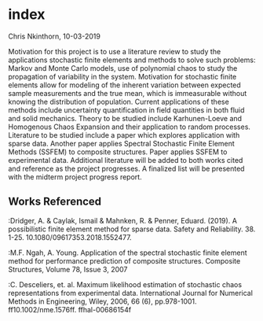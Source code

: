 # index

Chris Nkinthorn, 10-03-2019

Motivation for this project is to use a literature review to study the applications stochastic finite elements and methods to solve such problems: Markov and Monte Carlo models, use of polynomial chaos to study the propagation of variability in the system. Motivation for stochastic finite elements allow for modeling of the inherent variation between expected sample measurements and the true mean, which is immeasurable without knowing the distribution of population. Current applications of these methods include uncertainty quantification in field quantities in both fluid and solid mechanics. Theory to be studied include Karhunen-Loeve and Homogenous Chaos Expansion and their application to random processes. Literature to be studied include a paper  which explores application with sparse data. Another paper applies Spectral Stochastic Finite Element Methods \(SSFEM\) to composite structures. Paper  applies SSFEM to experimental data. Additional literature will be added to both works cited and reference as the project progresses. A finalized list will be presented with the midterm project progress report.

## Works Referenced

:Dridger, A. & Caylak, Ismail & Mahnken, R. & Penner, Eduard. \(2019\). A possibilistic finite element method for sparse data. Safety and Reliability. 38. 1-25. 10.1080/09617353.2018.1552477.

:M.F. Ngah, A. Young. Application of the spectral stochastic finite element method for performance prediction of composite structures. Composite Structures, Volume 78, Issue 3, 2007

:C. Desceliers, et. al. Maximum likelihood estimation of stochastic chaos representations from experimental data. International Journal for Numerical Methods in Engineering, Wiley, 2006, 66 \(6\), pp.978-1001. ff10.1002/nme.1576ff. ffhal-00686154f

